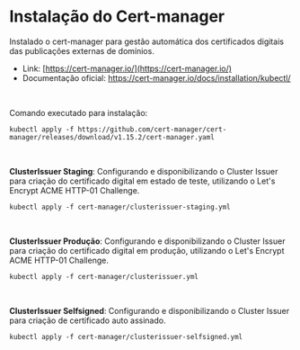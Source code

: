 # Instalação do Cert-manager

Instalado o cert-manager para gestão automática dos certificados digitais das publicações externas de domínios.

- Link: [https://cert-manager.io/](https://cert-manager.io/)
- Documentação oficial: https://cert-manager.io/docs/installation/kubectl/

<br>

Comando executado para instalação:
```
kubectl apply -f https://github.com/cert-manager/cert-manager/releases/download/v1.15.2/cert-manager.yaml
```
<br>

**ClusterIssuer Staging**: Configurando e disponibilizando o Cluster Issuer para criação do certificado digital em estado de teste, utilizando o Let's Encrypt ACME HTTP-01 Challenge.

```
kubectl apply -f cert-manager/clusterissuer-staging.yml
```
<br>

**ClusterIssuer Produção**: Configurando e disponibilizando o Cluster Issuer para criação do certificado digital em produção, utilizando o Let's Encrypt ACME HTTP-01 Challenge.

```
kubectl apply -f cert-manager/clusterissuer.yml
```
<br>

**ClusterIssuer Selfsigned**: Configurando e disponibilizando o Cluster Issuer para criação de certificado auto assinado.

```
kubectl apply -f cert-manager/clusterissuer-selfsigned.yml
```